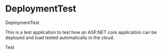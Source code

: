# DeploymentTest
DeploymentTest

This is a test application to test how an ASP.NET core application can be deployed and load tested automatically in the cloud.

Test
